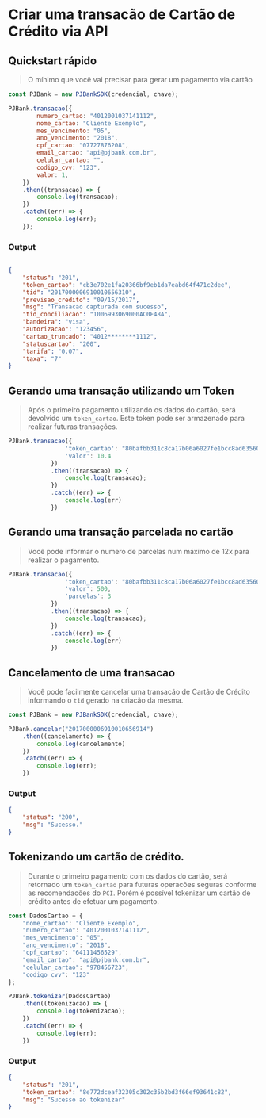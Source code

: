 
# Criar uma transacão de Cartão de Crédito via API

## Quickstart rápido

> O mínimo que você vai precisar para gerar um pagamento via cartão 

```javascript
const PJBank = new PJBankSDK(credencial, chave);

PJBank.transacao({
        numero_cartao: "4012001037141112",
        nome_cartao: "Cliente Exemplo",
        mes_vencimento: "05",
        ano_vencimento: "2018",
        cpf_cartao: "07727876208",
        email_cartao: "api@pjbank.com.br",
        celular_cartao: "",
        codigo_cvv: "123",
        valor: 1,
    })
    .then((transacao) => {
        console.log(transacao);
    })
    .catch((err) => {
        console.log(err);
    });
```


### Output 
```json

{ 
    "status": "201",
    "token_cartao": "cb3e702e1fa20366bf9eb1da7eabd64f471c2dee",
    "tid": "2017000006910010656310",
    "previsao_credito": "09/15/2017",
    "msg": "Transacao capturada com sucesso",
    "tid_conciliacao": "1006993069000AC0F48A",
    "bandeira": "visa",
    "autorizacao": "123456",
    "cartao_truncado": "4012********1112",
    "statuscartao": "200",
    "tarifa": "0.07",
    "taxa": "7" 
}

```

## Gerando uma transação utilizando um Token

> Após o primeiro pagamento utilizando os dados do cartão, será devolvido um `token_cartao`. Este token pode ser armazenado para realizar futuras transações. 

```javascript
PJBank.transacao({
                'token_cartao': "80bafbb311c8ca17b06a6027fe1bcc8ad635602a",
                'valor': 10.4
            })
            .then((transacao) => {
                console.log(transacao);
            })
            .catch((err) => {
                console.log(err)
            })
```

## Gerando uma transação parcelada no cartão 

> Você pode informar o numero de parcelas num máximo de 12x para realizar o pagamento.

```javascript
PJBank.transacao({
                'token_cartao': "80bafbb311c8ca17b06a6027fe1bcc8ad635602a",
                'valor': 500, 
                'parcelas': 3
            })
            .then((transacao) => {
                console.log(transacao);
            })
            .catch((err) => {
                console.log(err)
            })
```



## Cancelamento de uma transacao 

> Você pode facilmente cancelar uma transacão de Cartão de Crédito informando o `tid` gerado na criacão da mesma.

```javascript
const PJBank = new PJBankSDK(credencial, chave);

PJBank.cancelar("2017000006910010656914")
    .then((cancelamento) => {
        console.log(cancelamento)
    })
    .catch((err) => {
        console.log(err);
    })
```

### Output 

```json
{
    "status": "200",
    "msg": "Sucesso."
}
```

## Tokenizando um cartão de crédito. 

> Durante o primeiro pagamento com os dados do cartão, será retornado um `token_cartao` para futuras operacões seguras conforme as recomendacões do `PCI`. Porém é possível tokenizar um cartão de crédito antes de efetuar um pagamento. 

```javascript
const DadosCartao = {
    "nome_cartao": "Cliente Exemplo",
    "numero_cartao": "4012001037141112",
    "mes_vencimento": "05",
    "ano_vencimento": "2018",
    "cpf_cartao": "64111456529",
    "email_cartao": "api@pjbank.com.br",
    "celular_cartao": "978456723",
    "codigo_cvv": "123"
};

PJBank.tokenizar(DadosCartao)
    .then((tokenizacao) => {
        console.log(tokenizacao);
    })
    .catch((err) => {
        console.log(err);
    })
```

### Output


```json
{ 
    "status": "201",
    "token_cartao": "8e772dceaf32305c302c35b2bd3f66ef93641c82",
    "msg": "Sucesso ao tokenizar" 
}
```
